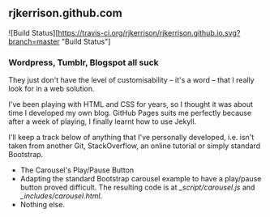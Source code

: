 ## rjkerrison.github.com

![Build Status][https://travis-ci.org/rjkerrison/rjkerrison.github.io.svg?branch=master "Build Status"]

### Wordpress, Tumblr, Blogspot all suck
They just don't have the level of customisability &ndash; it's a word &ndash; that I really look for in a web solution.

I've been playing with HTML and CSS for years, so I thought it was about time I developed my own blog.
GitHub Pages suits me perfectly because after a week of playing, I finally learnt how to use Jekyll.

I'll keep a track below of anything that I've personally developed, i.e. isn't taken from another Git, StackOverflow,
an online tutorial or simply standard Bootstrap.

* The Carousel's Play/Pause Button
 * Adapting the standard Bootstrap carousel example to have a play/pause button proved difficult. The resulting code is at *_script/carousel.js* and *_includes/carousel.html*.
* Nothing else.